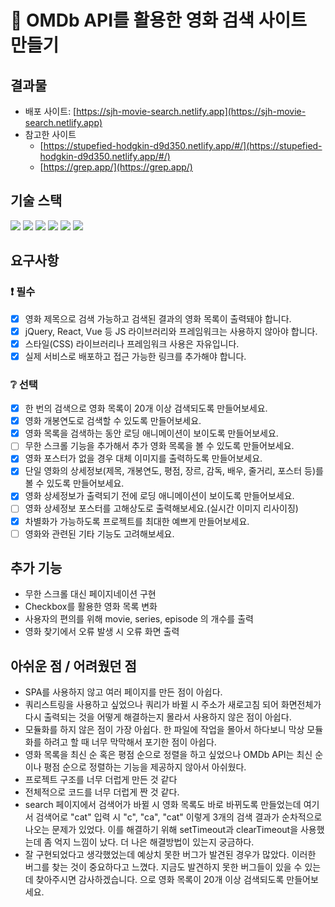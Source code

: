 # 📌 OMDb API를 활용한 영화 검색 사이트 만들기

## 결과물

- 배포 사이트: [https://sjh-movie-search.netlify.app](https://sjh-movie-search.netlify.app)
- 참고한 사이트
  - [https://stupefied-hodgkin-d9d350.netlify.app/#/](https://stupefied-hodgkin-d9d350.netlify.app/#/)
  - [https://grep.app/](https://grep.app/)
    <br/>

## 기술 스택

<img src="https://img.shields.io/badge/html5-E34F26?style=for-the-badge&logo=html5&logoColor=white"/> <img src="https://img.shields.io/badge/scss-CC6699?style=for-the-badge&logo=sass&logoColor=white"> <img src="https://img.shields.io/badge/javascript-F7DF1E?style=for-the-badge&logo=javascript&logoColor=black"> <img src="https://img.shields.io/badge/bootstrap-7952B3?style=for-the-badge&logo=bootstrap&logoColor=white">
<img src="https://img.shields.io/badge/babel-F9DC3E?style=for-the-badge&logo=babel&logoColor=black"> <img src="https://img.shields.io/badge/postcss-DD3A0A?style=for-the-badge&logo=postcss&logoColor=white">
<br/>

## 요구사항

### :exclamation: 필수

- [x] 영화 제목으로 검색 가능하고 검색된 결과의 영화 목록이 출력돼야 합니다.
- [x] jQuery, React, Vue 등 JS 라이브러리와 프레임워크는 사용하지 않아야 합니다.
- [x] 스타일(CSS) 라이브러리나 프레임워크 사용은 자유입니다.
- [x] 실제 서비스로 배포하고 접근 가능한 링크를 추가해야 합니다.

### :grey_question: 선택

- [x] 한 번의 검색으로 영화 목록이 20개 이상 검색되도록 만들어보세요.
- [x] 영화 개봉연도로 검색할 수 있도록 만들어보세요.
- [x] 영화 목록을 검색하는 동안 로딩 애니메이션이 보이도록 만들어보세요.
- [ ] 무한 스크롤 기능을 추가해서 추가 영화 목록을 볼 수 있도록 만들어보세요.
- [x] 영화 포스터가 없을 경우 대체 이미지를 출력하도록 만들어보세요.
- [x] 단일 영화의 상세정보(제목, 개봉연도, 평점, 장르, 감독, 배우, 줄거리, 포스터 등)를 볼 수 있도록 만들어보세요.
- [x] 영화 상세정보가 출력되기 전에 로딩 애니메이션이 보이도록 만들어보세요.
- [ ] 영화 상세정보 포스터를 고해상도로 출력해보세요.(실시간 이미지 리사이징)
- [x] 차별화가 가능하도록 프로젝트를 최대한 예쁘게 만들어보세요.
- [ ] 영화와 관련된 기타 기능도 고려해보세요.<br/>

## 추가 기능

- 무한 스크롤 대신 페이지네이션 구현
- Checkbox를 활용한 영화 목록 변화
- 사용자의 편의를 위해 movie, series, episode 의 개수를 출력
- 영화 찾기에서 오류 발생 시 오류 화면 출력<br/>

## 아쉬운 점 / 어려웠던 점

- SPA를 사용하지 않고 여러 페이지를 만든 점이 아쉽다.
- 쿼리스트링을 사용하고 싶었으나 쿼리가 바뀔 시 주소가 새로고침 되어 화면전체가 다시 출력되는 것을 어떻게 해결하는지 몰라서 사용하지 않은 점이 아쉽다.
- 모듈화를 하지 않은 점이 가장 아쉽다. 한 파일에 작업을 몰아서 하다보니 막상 모듈화를 하려고 할 때 너무 막막해서 포기한 점이 아쉽다.
- 영화 목록을 최신 순 혹은 평점 순으로 정렬을 하고 싶었으나 OMDb API는 최신 순이나 평점 순으로 정렬하는 기능을 제공하지 않아서 아쉬웠다.
- 프로젝트 구조를 너무 더럽게 만든 것 같다
- 전체적으로 코드를 너무 더럽게 짠 것 같다.
- search 페이지에서 검색어가 바뀔 시 영화 목록도 바로 바뀌도록 만들었는데 여기서 검색어로 "cat" 입력 시 "c", "ca", "cat" 이렇게 3개의 검색 결과가 순차적으로 나오는 문제가 있었다. 이를 해결하기 위해 setTimeout과 clearTimeout을 사용했는데 좀 억지 느낌이 났다. 더 나은 해결방법이 있는지 궁금하다.
- 잘 구현되었다고 생각했었는데 예상치 못한 버그가 발견된 경우가 많았다. 이러한 버그를 찾는 것이 중요하다고 느꼈다. 지금도 발견하지 못한 버그들이 있을 수 있는데 찾아주시면 감사하겠습니다.
으로 영화 목록이 20개 이상 검색되도록 만들어보세요.
